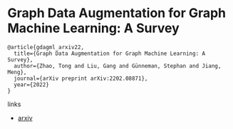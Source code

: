 # Graph Data Augmentation for Graph Machine Learning: A Survey

```
@article{gdagml_arxiv22,
  title={Graph Data Augmentation for Graph Machine Learning: A Survey},
  author={Zhao, Tong and Liu, Gang and Günneman, Stephan and Jiang, Meng},
  journal={arXiv preprint arXiv:2202.08871},
  year={2022}
}
```

links
- [arxiv](https://arxiv.org/abs/2202.08871)
